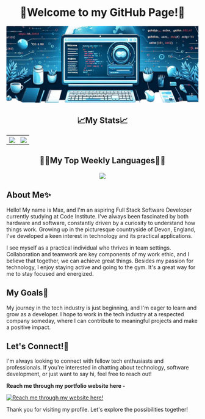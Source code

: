 <div align="center"><h1>👋Welcome to my GitHub Page!👋</h1></div>


![alt text](githubimgprofile2.png)

<div align="center"><h2>📈My Stats📈</h2></div>

<table>
  <tr>
    <td>
      <a href="https://github.com/anuraghazra/github-readme-stats">
        <img height="200" align="center" src="https://github-readme-stats.vercel.app/api?username=MaxBWiseman&show_icons=true&theme=synthwave" />
      </a>
    </td>
    <td>
      <a href="https://github.com/anuraghazra/convoychat">
        <img height="200" align="center" src="https://github-readme-stats.vercel.app/api/top-langs?username=MaxBWiseman&layout=compact&langs_count=8&card_width=320&show_icons=true&theme=synthwave" />
      </a>
    </td>
  </tr>
</table>

<div align="center"><h2>🧑‍💻My Top Weekly Languages🧑‍💻</h2></div>

<div align="center">
  <a href="https://github.com/anuraghazra/github-readme-stats">
    <img height="200" align="center" src="https://github-readme-stats.vercel.app/api/wakatime?username=@d85da0fd-b442-4c33-98af-3ef622520fc1&show_icons=true&theme=synthwave hide_title" />
  </a>
</div>

## About Me✨

Hello! My name is Max, and I'm an aspiring Full Stack Software Developer currently studying at Code Institute. I've always been fascinated by both hardware and software, constantly driven by a curiosity to understand how things work. Growing up in the picturesque countryside of Devon, England, I've developed a keen interest in technology and its practical applications.

I see myself as a practical individual who thrives in team settings. Collaboration and teamwork are key components of my work ethic, and I believe that together, we can achieve great things. Besides my passion for technology, I enjoy staying active and going to the gym. It's a great way for me to stay focused and energized.

## My Goals🌱

My journey in the tech industry is just beginning, and I'm eager to learn and grow as a developer. I hope to work in the tech industry at a respected company someday, where I can contribute to meaningful projects and make a positive impact.

## Let's Connect!👀

I'm always looking to connect with fellow tech enthusiasts and professionals. If you're interested in chatting about technology, software development, or just want to say hi, feel free to reach out!

**Reach me through my portfolio website here -** 

[![Reach me through my website here!](https://github-readme-stats.vercel.app/api/pin/?username=MaxBWiseman&repo=ResumeProject)](https://github.com/anuraghazra/github-readme-stats)

Thank you for visiting my profile. Let's explore the possibilities together!
